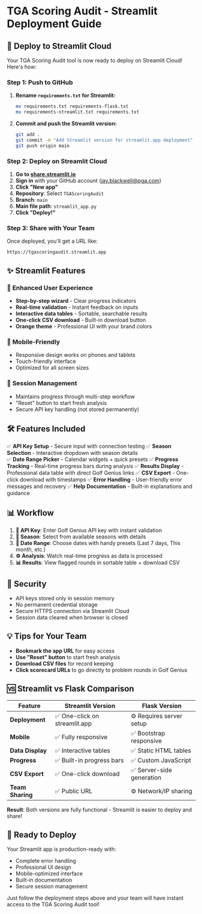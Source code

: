 # TGA Scoring Audit - Streamlit Deployment Guide

## 🚀 Deploy to Streamlit Cloud

Your TGA Scoring Audit tool is now ready to deploy on Streamlit Cloud! Here's how:

### Step 1: Push to GitHub

1. **Rename `requirements.txt` for Streamlit:**
   ```bash
   mv requirements.txt requirements-flask.txt
   mv requirements-streamlit.txt requirements.txt
   ```

2. **Commit and push the Streamlit version:**
   ```bash
   git add .
   git commit -m "Add Streamlit version for streamlit.app deployment"
   git push origin main
   ```

### Step 2: Deploy on Streamlit Cloud

1. **Go to [share.streamlit.io](https://share.streamlit.io)**
2. **Sign in** with your GitHub account (jay.blackwell@pga.com)
3. **Click "New app"**
4. **Repository**: Select `TGAScoringAudit`
5. **Branch**: `main` 
6. **Main file path**: `streamlit_app.py`
7. **Click "Deploy!"**

### Step 3: Share with Your Team

Once deployed, you'll get a URL like:
```
https://tgascoringaudit.streamlit.app
```

## ✨ Streamlit Features

### 🎯 **Enhanced User Experience**
- **Step-by-step wizard** - Clear progress indicators
- **Real-time validation** - Instant feedback on inputs
- **Interactive data tables** - Sortable, searchable results
- **One-click CSV download** - Built-in download button
- **Orange theme** - Professional UI with your brand colors

### 📱 **Mobile-Friendly**
- Responsive design works on phones and tablets
- Touch-friendly interface
- Optimized for all screen sizes

### 🔄 **Session Management**
- Maintains progress through multi-step workflow
- "Reset" button to start fresh analysis
- Secure API key handling (not stored permanently)

## 🛠️ Features Included

✅ **API Key Setup** - Secure input with connection testing
✅ **Season Selection** - Interactive dropdown with season details  
✅ **Date Range Picker** - Calendar widgets + quick presets
✅ **Progress Tracking** - Real-time progress bars during analysis
✅ **Results Display** - Professional data table with direct Golf Genius links
✅ **CSV Export** - One-click download with timestamps
✅ **Error Handling** - User-friendly error messages and recovery
✅ **Help Documentation** - Built-in explanations and guidance

## 📊 Workflow

1. **🔑 API Key**: Enter Golf Genius API key with instant validation
2. **📅 Season**: Select from available seasons with details
3. **📅 Date Range**: Choose dates with handy presets (Last 7 days, This month, etc.)
4. **⚙️ Analysis**: Watch real-time progress as data is processed
5. **📊 Results**: View flagged rounds in sortable table + download CSV

## 🔐 Security

- API keys stored only in session memory
- No permanent credential storage
- Secure HTTPS connection via Streamlit Cloud
- Session data cleared when browser is closed

## 💡 Tips for Your Team

- **Bookmark the app URL** for easy access
- **Use "Reset" button** to start fresh analysis
- **Download CSV files** for record keeping
- **Click scorecard URLs** to go directly to problem rounds in Golf Genius

## 🆚 Streamlit vs Flask Comparison

| Feature | Streamlit Version | Flask Version |
|---------|-------------------|---------------|
| **Deployment** | ✅ One-click on streamlit.app | ⚙️ Requires server setup |
| **Mobile** | ✅ Fully responsive | ✅ Bootstrap responsive |
| **Data Display** | ✅ Interactive tables | ✅ Static HTML tables |
| **Progress** | ✅ Built-in progress bars | ✅ Custom JavaScript |
| **CSV Export** | ✅ One-click download | ✅ Server-side generation |
| **Team Sharing** | ✅ Public URL | ⚙️ Network/IP sharing |

**Result**: Both versions are fully functional - Streamlit is easier to deploy and share!

## 🚀 Ready to Deploy

Your Streamlit app is production-ready with:
- Complete error handling
- Professional UI design
- Mobile-optimized interface
- Built-in documentation
- Secure session management

Just follow the deployment steps above and your team will have instant access to the TGA Scoring Audit tool!